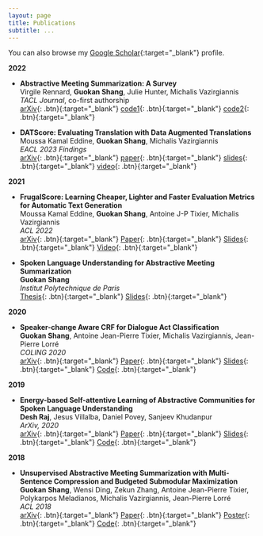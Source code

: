 ```yaml
---
layout: page
title: Publications
subtitle: ...
---
```


You can also browse my [Google Scholar](https://scholar.google.com/citations?user=EcBibPkAAAAJ){:target="_blank"} profile.

**2022**

- **Abstractive Meeting Summarization: A Survey**  
  Virgile Rennard, **Guokan Shang**, Julie Hunter, Michalis Vazirgiannis  
  *TACL Journal*, co-first authorship  
  [arXiv](https://arxiv.org/abs/2208.04163){: .btn}{:target="_blank"}
  [code1](https://github.com/guokan-shang/ami-and-icsi-corpora){: .btn}{:target="_blank"}
  [code2](https://github.com/guokan-shang/elitr-minuting-corpus){: .btn}{:target="_blank"}

- **DATScore: Evaluating Translation with Data Augmented Translations**  
  Moussa Kamal Eddine, **Guokan Shang**, Michalis Vazirgiannis  
  *EACL 2023 Findings*  
  [arXiv](https://arxiv.org/abs/2210.06576){: .btn}{:target="_blank"}
  [paper](https://aclanthology.org/2023.findings-eacl.69/){: .btn}{:target="_blank"}
  [slides](slides_EACL_2023_Findings_DATScore_Evaluating_Translation_with_Data_Augmented_Translation.pdf){: .btn}{:target="_blank"}
  [video](video_EACL_2023_Findings_DATScore_Evaluating_Translation_with_Data_Augmented_Translation.mp4){: .btn}{:target="_blank"}

**2021**

- **FrugalScore: Learning Cheaper, Lighter and Faster Evaluation Metrics for Automatic Text Generation**  
  Moussa Kamal Eddine, **Guokan Shang**, Antoine J-P Tixier, Michalis Vazirgiannis  
  *ACL 2022*  
  [arXiv](https://arxiv.org/abs/2110.08559){: .btn}{:target="_blank"}
  [Paper](https://aclanthology.org/2022.acl-long.93/){: .btn}{:target="_blank"}
  [Slides](/static/poster/icassp-22-surt-poster.pdf){: .btn}{:target="_blank"}
  [Video](https://aclanthology.org/2022.acl-long.93.mp4){: .btn}{:target="_blank"}

- **Spoken Language Understanding for Abstractive Meeting Summarization**  
  **Guokan Shang**  
  *Institut Polytechnique de Paris*  
  [Thesis](https://theses.hal.science/tel-03169877/){: .btn}{:target="_blank"}
  [Slides](https://github.com/m-wiesner/nnet_pytorch/tree/conda_install/babel){: .btn}{:target="_blank"}

**2020**

- **Speaker-change Aware CRF for Dialogue Act Classification**  
  **Guokan Shang**, Antoine Jean-Pierre Tixier, Michalis Vazirgiannis, Jean-Pierre Lorré  
  *COLING 2020*  
  [arXiv](https://arxiv.org/abs/2004.02913){: .btn}{:target="_blank"}
  [Paper](https://aclanthology.org/2020.coling-main.40/){: .btn}{:target="_blank"}
  [Slides](/static/report/doverlap.pdf){: .btn}{:target="_blank"}
  [Code](https://bitbucket.org/guokan_shang/da-classification){: .btn}{:target="_blank"}

**2019**

- **Energy-based Self-attentive Learning of Abstractive Communities for Spoken Language Understanding**  
  **Desh Raj**, Jesus Villalba, Daniel Povey, Sanjeev Khudanpur  
  *ArXiv, 2020*  
  [arXiv](https://arxiv.org/abs/1904.09491){: .btn}{:target="_blank"}
  [Paper](https://aclanthology.org/2020.aacl-main.34/){: .btn}{:target="_blank"}
  [Slides](/static/report/doverlap.pdf){: .btn}{:target="_blank"}
  [Code](https://bitbucket.org/guokan_shang/abscomm){: .btn}{:target="_blank"}

**2018**

- **Unsupervised Abstractive Meeting Summarization with Multi-Sentence Compression and Budgeted Submodular Maximization**  
  **Guokan Shang**, Wensi Ding, Zekun Zhang, Antoine Jean-Pierre Tixier, Polykarpos Meladianos, Michalis Vazirgiannis, Jean-Pierre Lorré  
  *ACL 2018*  
  [arXiv](https://arxiv.org/abs/1805.05271){: .btn}{:target="_blank"}
  [Paper](https://aclanthology.org/P18-1062/){: .btn}{:target="_blank"}
  [Poster](https://aclanthology.org/attachments/P18-1062.Poster.pdf){: .btn}{:target="_blank"}
  [Code](https://bitbucket.org/dascim/acl2018_abssumm){: .btn}{:target="_blank"}
  
